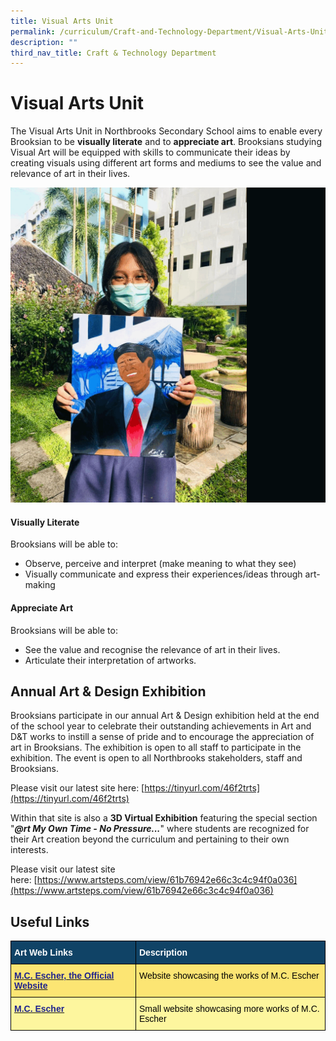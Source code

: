 ```yaml
---
title: Visual Arts Unit
permalink: /curriculum/Craft-and-Technology-Department/Visual-Arts-Unit/
description: ""
third_nav_title: Craft & Technology Department
---
```


Visual Arts Unit
================

The Visual Arts Unit in Northbrooks Secondary School aims to enable every Brooksian to be **visually literate** and to **appreciate art**. Brooksians studying Visual Art will be equipped with skills to communicate their ideas by creating visuals using different art forms and mediums to see the value and relevance of art in their lives.



![](/images/visualarts.gif)

#### **Visually Literate**

Brooksians will be able to:

*   Observe, perceive and interpret (make meaning to what they see)
*   Visually communicate and express their experiences/ideas through art-making

#### **Appreciate Art**

Brooksians will be able to:

*   See the value and recognise the relevance of art in their lives.
*   Articulate their interpretation of artworks.



**Annual Art & Design Exhibition**
----------------------------------

Brooksians participate in our annual Art & Design exhibition held at the end of the school year to celebrate their outstanding achievements in Art and D&T works to instill a sense of pride and to encourage the appreciation of art in Brooksians. The exhibition is open to all staff to participate in the exhibition. The event is open to all Northbrooks stakeholders, staff and Brooksians.

Please visit our latest site here: [https://tinyurl.com/46f2trts](https://tinyurl.com/46f2trts)

Within that site is also a **3D Virtual Exhibition** featuring the special section "**_@rt My Own Time - No Pressure..._**" where students are recognized for their Art creation beyond the curriculum and pertaining to their own interests.

Please visit our latest site here: [https://www.artsteps.com/view/61b76942e66c3c4c94f0a036](https://www.artsteps.com/view/61b76942e66c3c4c94f0a036)
## Useful Links





<style type="text/css">
.tg  {border-collapse:collapse;border-spacing:0;}
.tg td{border-color:black;border-style:solid;border-width:1px;font-family:Arial, sans-serif;font-size:14px;
  overflow:hidden;padding:10px 5px;word-break:normal;}
.tg th{border-color:black;border-style:solid;border-width:1px;font-family:Arial, sans-serif;font-size:14px;
  font-weight:normal;overflow:hidden;padding:10px 5px;word-break:normal;}
.tg .tg-gmrv{background-color:#FCE573;text-align:left;vertical-align:top}
.tg .tg-m96i{background-color:#FDF69E;text-align:left;vertical-align:top}
.tg .tg-1vm2{background-color:#FCE573;color:#20248D;font-weight:bold;text-align:left;vertical-align:top}
.tg .tg-un07{background-color:#104366;color:#FFF;font-weight:bold;text-align:left;vertical-align:top}
.tg .tg-9n0n{background-color:#FDF69E;color:#20248D;font-weight:bold;text-align:left;vertical-align:top}
</style>
<table class="tg">
<thead>
  <tr>
    <th class="tg-un07"><span style="color:#FFF">Art Web Links</span></th>
    <th class="tg-un07"><span style="color:#FFF">Description</span></th>
  </tr>
</thead>
<tbody>
  <tr>
    <td class="tg-1vm2"><a href="https://www.mcescher.com/"><span style="text-decoration:none;color:#20248D">M.C. Escher, the Official Website</span></a></td>
    <td class="tg-gmrv"><span style="color:#000">Website showcasing the works of M.C. Escher</span></td>
  </tr>
  <tr>
    <td class="tg-9n0n"><a href="http://www.etropolis.com/escher/"><span style="text-decoration:none;color:#20248D">M.C. Escher</span></a></td>
    <td class="tg-m96i"><span style="color:#000">Small website showcasing more works of M.C. Escher</span></td>
  </tr>
</tbody>
</table>